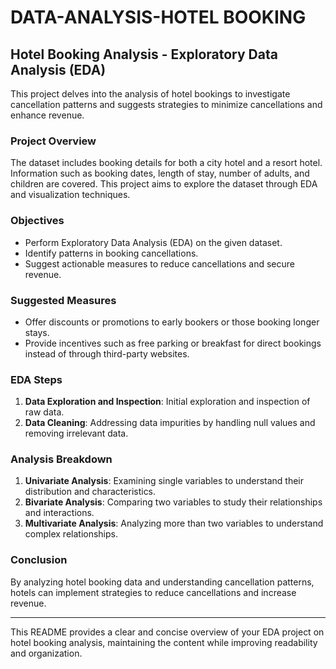# DATA-ANALYSIS-HOTEL BOOKING

## Hotel Booking Analysis - Exploratory Data Analysis (EDA)

This project delves into the analysis of hotel bookings to investigate cancellation patterns and suggests strategies to minimize cancellations and enhance revenue.

### Project Overview

The dataset includes booking details for both a city hotel and a resort hotel. Information such as booking dates, length of stay, number of adults, and children are covered. This project aims to explore the dataset through EDA and visualization techniques.

### Objectives

- Perform Exploratory Data Analysis (EDA) on the given dataset.
- Identify patterns in booking cancellations.
- Suggest actionable measures to reduce cancellations and secure revenue.

### Suggested Measures

- Offer discounts or promotions to early bookers or those booking longer stays.
- Provide incentives such as free parking or breakfast for direct bookings instead of through third-party websites.

### EDA Steps

1. **Data Exploration and Inspection**: Initial exploration and inspection of raw data.
2. **Data Cleaning**: Addressing data impurities by handling null values and removing irrelevant data.

### Analysis Breakdown

1. **Univariate Analysis**: Examining single variables to understand their distribution and characteristics.
2. **Bivariate Analysis**: Comparing two variables to study their relationships and interactions.
3. **Multivariate Analysis**: Analyzing more than two variables to understand complex relationships.

### Conclusion

By analyzing hotel booking data and understanding cancellation patterns, hotels can implement strategies to reduce cancellations and increase revenue.

---

This README provides a clear and concise overview of your EDA project on hotel booking analysis, maintaining the content while improving readability and organization.
